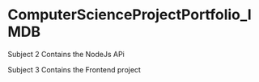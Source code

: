 # ComputerScienceProjectPortfolio_IMDB

Subject 2 Contains the NodeJs APi

Subject 3 Contains the Frontend project
